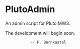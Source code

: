 # PlutoAdmin

An admin script for Pluto MW3.

The development will begin soon.

               -- F. Bernkastel
